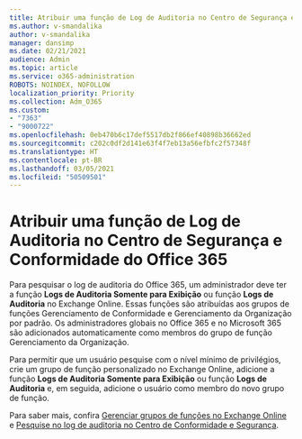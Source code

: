 ```yaml
---
title: Atribuir uma função de Log de Auditoria no Centro de Segurança e Conformidade do Office 365
ms.author: v-smandalika
author: v-smandalika
manager: dansimp
ms.date: 02/21/2021
audience: Admin
ms.topic: article
ms.service: o365-administration
ROBOTS: NOINDEX, NOFOLLOW
localization_priority: Priority
ms.collection: Adm_O365
ms.custom:
- "7363"
- "9000722"
ms.openlocfilehash: 0eb470b6c17def5517db2f866ef40898b36662ed
ms.sourcegitcommit: c202c0df2d141e63f4f7eb13a56efbfc2f57348f
ms.translationtype: HT
ms.contentlocale: pt-BR
ms.lasthandoff: 03/05/2021
ms.locfileid: "50509501"
---
```

# <a name="assign-an-audit-log-role-in-the-office-365-security--compliance-center"></a>Atribuir uma função de Log de Auditoria no Centro de Segurança e Conformidade do Office 365

Para pesquisar o log de auditoria do Office 365, um administrador deve ter a função **Logs de Auditoria Somente para Exibição** ou função **Logs de Auditoria** no Exchange Online. Essas funções são atribuídas aos grupos de funções Gerenciamento de Conformidade e Gerenciamento da Organização por padrão. Os administradores globais no Office 365 e no Microsoft 365 são adicionados automaticamente como membros do grupo de função Gerenciamento da Organização.

Para permitir que um usuário pesquise com o nível mínimo de privilégios, crie um grupo de função personalizado no Exchange Online, adicione a função **Logs de Auditoria Somente para Exibição** ou função **Logs de Auditoria** e, em seguida, adicione o usuário como membro do novo grupo de função.

Para saber mais, confira [Gerenciar grupos de funções no Exchange Online](https://docs.microsoft.com/Exchange/permissions-exo/role-groups) e [Pesquise no log de auditoria no Centro de Conformidade e Segurança](https://docs.microsoft.com/microsoft-365/compliance/search-the-audit-log-in-security-and-compliance).